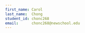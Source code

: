 ```yaml
---
first_name: Carol
last_name:  Chong
student_id: chonc268
email:      chonc268@newschool.edu
---
```

